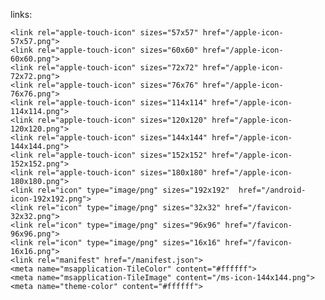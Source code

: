 links:

	<link rel="apple-touch-icon" sizes="57x57" href="/apple-icon-57x57.png">
	<link rel="apple-touch-icon" sizes="60x60" href="/apple-icon-60x60.png">
	<link rel="apple-touch-icon" sizes="72x72" href="/apple-icon-72x72.png">
	<link rel="apple-touch-icon" sizes="76x76" href="/apple-icon-76x76.png">
	<link rel="apple-touch-icon" sizes="114x114" href="/apple-icon-114x114.png">
	<link rel="apple-touch-icon" sizes="120x120" href="/apple-icon-120x120.png">
	<link rel="apple-touch-icon" sizes="144x144" href="/apple-icon-144x144.png">
	<link rel="apple-touch-icon" sizes="152x152" href="/apple-icon-152x152.png">
	<link rel="apple-touch-icon" sizes="180x180" href="/apple-icon-180x180.png">
	<link rel="icon" type="image/png" sizes="192x192"  href="/android-icon-192x192.png">
	<link rel="icon" type="image/png" sizes="32x32" href="/favicon-32x32.png">
	<link rel="icon" type="image/png" sizes="96x96" href="/favicon-96x96.png">
	<link rel="icon" type="image/png" sizes="16x16" href="/favicon-16x16.png">
	<link rel="manifest" href="/manifest.json">
	<meta name="msapplication-TileColor" content="#ffffff">
	<meta name="msapplication-TileImage" content="/ms-icon-144x144.png">
	<meta name="theme-color" content="#ffffff">
